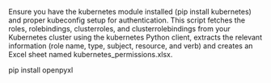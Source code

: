 Ensure you have the kubernetes module installed (pip install kubernetes) and proper kubeconfig setup for authentication. This script fetches the roles, rolebindings, clusterroles, and clusterrolebindings from your Kubernetes cluster using the kubernetes Python client, extracts the relevant information (role name, type, subject, resource, and verb) and creates an Excel sheet named kubernetes_permissions.xlsx.

pip install openpyxl
